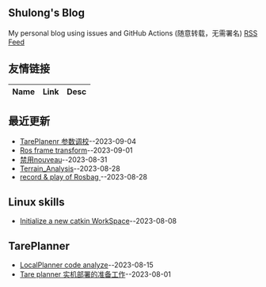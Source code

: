## Shulong's Blog
My personal blog using issues and GitHub Actions (随意转载，无需署名)
[RSS Feed](https://raw.githubusercontent.com/shu1ong/gitblog/master/feed.xml)
## 友情链接
| Name | Link | Desc | 
 | ---- | ---- | ---- |
## 最近更新
- [TarePlanenr 参数调校](https://github.com/shu1ong/gitblog/issues/34)--2023-09-04
- [Ros frame transform](https://github.com/shu1ong/gitblog/issues/33)--2023-09-01
- [禁用nouveau](https://github.com/shu1ong/gitblog/issues/32)--2023-08-31
- [Terrain_Analysis](https://github.com/shu1ong/gitblog/issues/31)--2023-08-28
- [record & play of Rosbag ](https://github.com/shu1ong/gitblog/issues/30)--2023-08-28
## Linux skills
- [Initialize a new catkin WorkSpace](https://github.com/shu1ong/gitblog/issues/18)--2023-08-08
## TarePlanner
- [LocalPlanner code analyze](https://github.com/shu1ong/gitblog/issues/19)--2023-08-15
- [Tare planner 实机部署的准备工作](https://github.com/shu1ong/gitblog/issues/17)--2023-08-01
